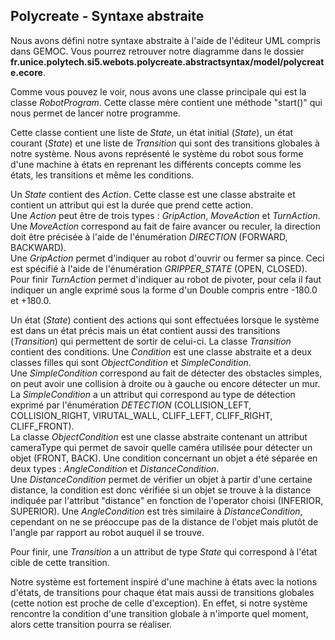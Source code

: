 ## Polycreate - Syntaxe abstraite 

Nous avons défini notre syntaxe abstraite à l'aide de l'éditeur UML compris dans GEMOC. Vous pourrez retrouver notre diagramme dans le dossier **fr.unice.polytech.si5.webots.polycreate.abstractsyntax/model/polycreate.ecore**.

Comme vous pouvez le voir, nous avons une classe principale qui est la classe _RobotProgram_. Cette classe mère contient une méthode "start()" qui nous permet de lancer notre programme.

Cette classe contient une liste de _State_, un état initial (_State_), un état courant (_State_) et une liste de _Transition_ qui sont des transitions globales à notre système. Nous avons représenté le système du robot sous forme d'une machine à états en reprenant les différents concepts comme les états, les transitions et même les conditions.

Un _State_ contient des _Action_. Cette classe est une classe abstraite et contient un attribut qui est la durée que prend cette action. <br> Une _Action_ peut être de trois types : _GripAction_, _MoveAction_ et _TurnAction_. <br/>
Une _MoveAction_ correspond au fait de faire avancer ou reculer, la direction doit être précisée à l'aide de l'énumération _DIRECTION_ (FORWARD, BACKWARD). <br/>
Une _GripAction_ permet d'indiquer au robot d'ouvrir ou fermer sa pince. Ceci est spécifié à l'aide de l'énumération _GRIPPER_STATE_ (OPEN, CLOSED). <br>
Pour finir _TurnAction_ permet d'indiquer au robot de pivoter, pour cela il faut indiquer un angle exprimé sous la forme d'un Double compris entre -180.0 et +180.0.

Un état (_State_) contient des actions qui sont effectuées lorsque le système est dans un état précis mais un état contient aussi des transitions (_Transition_) qui permettent de sortir de celui-ci.
La classe _Transition_ contient des conditions. Une _Condition_ est une classe abstraite et a deux classes filles qui sont _ObjectCondition_ et _SimpleCondition_. <br>
Une _SimpleCondition_ correspond au fait de détecter des obstacles simples, on peut avoir une collision à droite ou à gauche ou encore détecter un mur. La _SimpleCondition_ a un attribut qui correspond au type de détection exprimé par l'énumération _DETECTION_ (COLLISION_LEFT, COLLISION_RIGHT, VIRUTAL_WALL, CLIFF_LEFT, CLIFF_RIGHT, CLIFF_FRONT). <br>
La classe _ObjectCondition_ est une classe abstraite contenant un attribut cameraType qui permet de savoir quelle caméra utilisée pour détecter un objet (FRONT, BACK). Une condition concernant un objet a été séparée en deux types : _AngleCondition_ et _DistanceCondition_. <br>
Une _DistanceCondition_ permet de vérifier un objet à partir d'une certaine distance, la condition est donc vérifiée si un objet se trouve à la distance indiquée par l'attribut "distance" en fonction de l'operator choisi (INFERIOR, SUPERIOR).
Une _AngleCondition_ est très similaire à _DistanceCondition_, cependant on ne se préoccupe pas de la distance de l'objet mais plutôt de l'angle par rapport au robot auquel il se trouve.

Pour finir, une _Transition_ a un attribut de type _State_ qui correspond à l'état cible de cette transition.

Notre système est fortement inspiré d'une machine à états avec la notions d'états, de transitions pour chaque état mais aussi de transitions globales (cette notion est proche de celle d'exception). En effet, si notre système rencontre la condition d'une transition globale à n'importe quel moment, alors cette transition pourra se réaliser.

